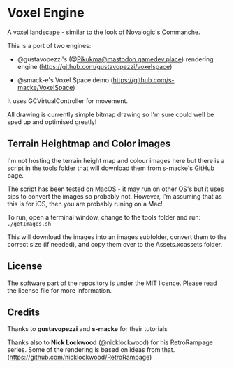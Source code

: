 # Voxel Engine

A voxel landscape - similar to the look of Novalogic's Commanche.

This is a port of two engines:
- @gustavopezzi's (@Pikukma@mastodon.gamedev.place) rendering engine
(https://github.com/gustavopezzi/voxelspace)

- @smack-e's Voxel Space demo
(https://github.com/s-macke/VoxelSpace)
    

It uses GCVirtualController for movement.

All drawing is currently simple bitmap drawing so I'm sure could well be sped up and optimised greatly!

## Terrain Heightmap and Color images
I'm not hosting the terrain height map and colour images here but there is a script in the tools folder that will download them from s-macke's GitHub page.

The script has been tested on MacOS - it may run on other OS's but it uses sips to convert the images so probably not.
However, I'm assuming that as this is for iOS, then you are probably runing on a Mac!

To run, open a terminal window, change to the tools folder and run:<br>
`./getImages.sh`

This will download the images into an images subfolder, convert them to the correct size (if needed), and copy them over to the Assets.xcassets folder.

## License

The software part of the repository is under the MIT licence.
Please read the license file for more information. 

## Credits

Thanks to **gustavopezzi** and **s-macke** for their tutorials

Thanks also to **Nick Lockwood** (@nicklockwood) for his RetroRampage series. Some of the rendering is based on ideas from that.<br>
(https://github.com/nicklockwood/RetroRampage)
